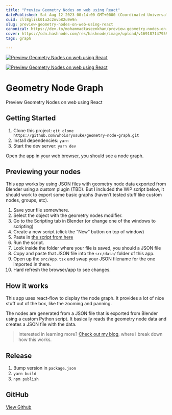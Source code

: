 ```yaml
---
title: "Preview Geometry Nodes on web using React"
datePublished: Sat Aug 12 2023 00:14:00 GMT+0000 (Coordinated Universal Time)
cuid: cll8glisk01u2c2nvb82u9e9n
slug: preview-geometry-nodes-on-web-using-react
canonical: https://dev.to/mohammadtaseenkhan/preview-geometry-nodes-on-web-using-react-3ic
cover: https://cdn.hashnode.com/res/hashnode/image/upload/v1691871479595/ff177c2d-51e5-4a41-b9ce-4013f65526f3.png
tags: graph

---
```


[![Preview Geometry Nodes on web using React](https://cdn.hashnode.com/res/hashnode/image/upload/v1691871475731/1155ec57-0e64-42ab-b6a5-8ed524e70ad9.jpeg)](https://res.cloudinary.com/practicaldev/image/fetch/s--dYXAeMih--/c_limit%2Cf_auto%2Cfl_progressive%2Cq_auto%2Cw_800/https://reactjsexample.com/content/images/2023/08/code_2023-08-23-08-46.jpg)

[![Preview Geometry Nodes on web using React](https://cdn.hashnode.com/res/hashnode/image/upload/v1691871477122/8f4551e1-4659-436c-89d2-bd62194c930e.png)](https://res.cloudinary.com/practicaldev/image/fetch/s--YHWj1aTR--/c_limit%2Cf_auto%2Cfl_progressive%2Cq_auto%2Cw_800/https://github.com/whoisryosuke/geometry-node-graph/raw/main/docs/screenshot.png)

Geometry Node Graph
===================

Preview Geometry Nodes on web using React

Getting Started
---------------

1.  Clone this project: `git clone https://github.com/whoisryosuke/geometry-node-graph.git`
2.  Install dependencies: `yarn`
3.  Start the dev server: `yarn dev`

Open the app in your web browser, you should see a node graph.

Previewing your nodes
---------------------

This app works by using JSON files with geometry node data exported from Blender using a custom plugin (TBD). But I included the WIP script below, it should work to export some basic graphs (haven’t tested stuff like custom nodes, groups, etc).

1.  Save your file somewhere.
2.  Select the object with the geometry nodes modifier.
3.  Go to the Scripting tab in Blender (or change one of the windows to scripting)
4.  Create a new script (click the “New” button on top of window)
5.  Paste in [the script from here](https://github.com/whoisryosuke/geometry-node-graph/blob/main/scripts/export-geometry-nodes.py)
6.  Run the script.
7.  Look inside the folder where your file is saved, you should a JSON file
8.  Copy and paste that JSON file into the `src/data/` folder of this app.
9.  Open up the `src/App.tsx` and swap your JSON filename for the one imported in there.
10.  Hard refresh the browser/app to see changes.

How it works
------------

This app uses react-flow to display the node graph. It provides a lot of nice stuff out of the box, like the zooming and panning.

The nodes are generated from a JSON file that is exported from Blender using a custom Python script. It basically reads the geometry node data and creates a JSON file with the data.

> Interested in learning more? [Check out my blog](https://whoisryosuke.com/blog), where I break down how this works.

Release
-------

1.  Bump version in `package.json`
2.  `yarn build`
3.  `npm publish`

GitHub
------

[View Github](https://github.com/whoisryosuke/geometry-node-graph?ref=reactjsexample.com)